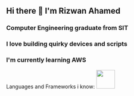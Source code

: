 ## Hi there 👋 I'm Rizwan Ahamed

### Computer Engineering graduate from SIT
### I love building quirky devices and scripts
### I'm currently learning AWS

Languages and Frameworks i know: 
<img width=50px src="https://cdn.freebiesupply.com/logos/large/2x/python-5-logo-svg-vector.svg"><br/>
<!--
**tazhiman/tazhiman** is a ✨ _special_ ✨ repository because its `README.md` (this file) appears on your GitHub profile.

Here are some ideas to get you started:

- 🔭 I’m currently working on ...
- 🌱 I’m currently learning ...
- 👯 I’m looking to collaborate on ...
- 🤔 I’m looking for help with ...
- 💬 Ask me about ...
- 📫 How to reach me: ...
- 😄 Pronouns: ...
- ⚡ Fun fact: ...
-->
